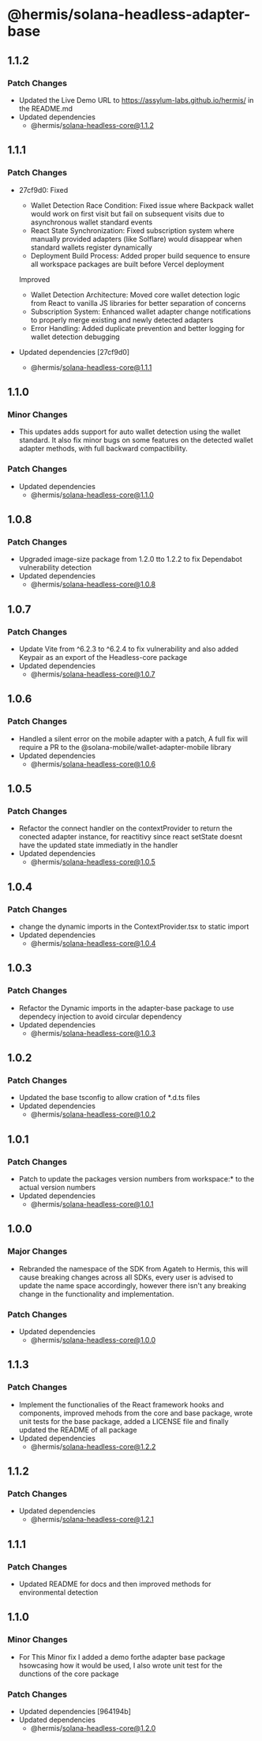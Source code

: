 # @hermis/solana-headless-adapter-base

## 1.1.2

### Patch Changes

- Updated the Live Demo URL to https://assylum-labs.github.io/hermis/ in the README.md
- Updated dependencies
  - @hermis/solana-headless-core@1.1.2

## 1.1.1

### Patch Changes

- 27cf9d0: Fixed

  - Wallet Detection Race Condition: Fixed issue where Backpack wallet would work on first visit but fail on subsequent visits due to asynchronous wallet standard events
  - React State Synchronization: Fixed subscription system where manually provided adapters (like Solflare) would disappear when standard wallets register dynamically
  - Deployment Build Process: Added proper build sequence to ensure all workspace packages are built before Vercel deployment

  Improved

  - Wallet Detection Architecture: Moved core wallet detection logic from React to vanilla JS libraries for better separation of concerns
  - Subscription System: Enhanced wallet adapter change notifications to properly merge existing and newly detected adapters
  - Error Handling: Added duplicate prevention and better logging for wallet detection debugging

- Updated dependencies [27cf9d0]
  - @hermis/solana-headless-core@1.1.1

## 1.1.0

### Minor Changes

- This updates adds support for auto wallet detection using the wallet standard. It also fix minor bugs on some features on the detected wallet adapter methods, with full backward compactibility.

### Patch Changes

- Updated dependencies
  - @hermis/solana-headless-core@1.1.0

## 1.0.8

### Patch Changes

- Upgraded image-size package from 1.2.0 tto 1.2.2 to fix Dependabot vulnerability detection
- Updated dependencies
  - @hermis/solana-headless-core@1.0.8

## 1.0.7

### Patch Changes

- Update Vite from ^6.2.3 to ^6.2.4 to fix vulnerability and also added Keypair as an export of the Headless-core package
- Updated dependencies
  - @hermis/solana-headless-core@1.0.7

## 1.0.6

### Patch Changes

- Handled a silent error on the mobile adapter with a patch, A full fix will require a PR to the @solana-mobile/wallet-adapter-mobile library
- Updated dependencies
  - @hermis/solana-headless-core@1.0.6

## 1.0.5

### Patch Changes

- Refactor the connect handler on the contextProvider to return the conected adapter instance, for reactitivy since react setState doesnt have the updated state immediatly in the handler
- Updated dependencies
  - @hermis/solana-headless-core@1.0.5

## 1.0.4

### Patch Changes

- change the dynamic imports in the ContextProvider.tsx to static import
- Updated dependencies
  - @hermis/solana-headless-core@1.0.4

## 1.0.3

### Patch Changes

- Refactor the Dynamic imports in the adapter-base package to use dependecy injection to avoid circular dependency
- Updated dependencies
  - @hermis/solana-headless-core@1.0.3

## 1.0.2

### Patch Changes

- Updated the base tsconfig to allow cration of \*.d.ts files
- Updated dependencies
  - @hermis/solana-headless-core@1.0.2

## 1.0.1

### Patch Changes

- Patch to update the packages version numbers from workspace:\* to the actual version numbers
- Updated dependencies
  - @hermis/solana-headless-core@1.0.1

## 1.0.0

### Major Changes

- Rebranded the namespace of the SDK from Agateh to Hermis, this will cause breaking changes across all SDKs, every user is advised to update the name space accordingly, however there isn't any breaking change in the functionality and implementation.

### Patch Changes

- Updated dependencies
  - @hermis/solana-headless-core@1.0.0

## 1.1.3

### Patch Changes

- Implement the functionalies of the React framework hooks and components, improved mehods from the core and base package, wrote unit tests for the base package, added a LICENSE file and finally updated the README of all package
- Updated dependencies
  - @hermis/solana-headless-core@1.2.2

## 1.1.2

### Patch Changes

- Updated dependencies
  - @hermis/solana-headless-core@1.2.1

## 1.1.1

### Patch Changes

- Updated README for docs and then improved methods for environmental detection

## 1.1.0

### Minor Changes

- For This Minor fix I added a demo forthe adapter base package hsowcasing how it would be used, I also wrote unit test for the dunctions of the core package

### Patch Changes

- Updated dependencies [964194b]
- Updated dependencies
  - @hermis/solana-headless-core@1.2.0
